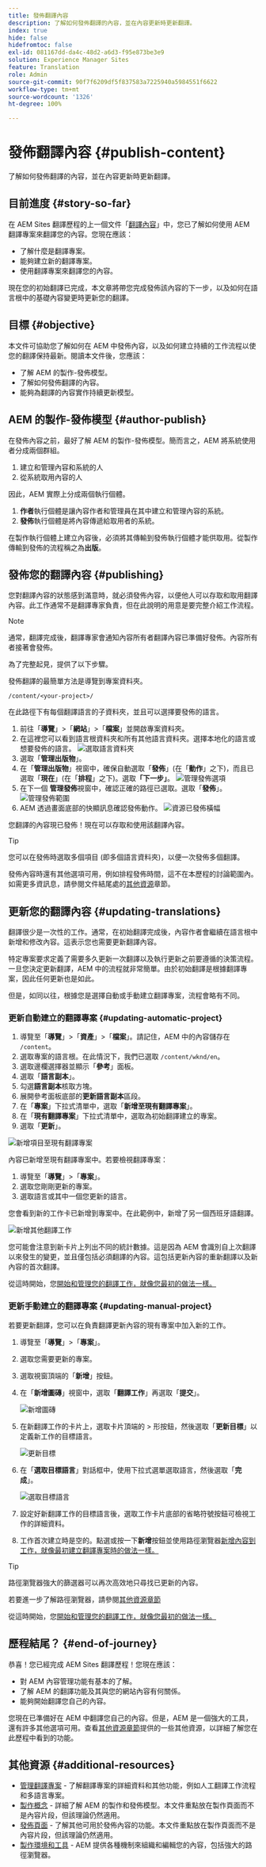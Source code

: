 ```yaml
---
title: 發佈翻譯內容
description: 了解如何發佈翻譯的內容，並在內容更新時更新翻譯。
index: true
hide: false
hidefromtoc: false
exl-id: 081167dd-da4c-48d2-a6d3-f95e873be3e9
solution: Experience Manager Sites
feature: Translation
role: Admin
source-git-commit: 90f7f6209df5f837583a7225940a5984551f6622
workflow-type: tm+mt
source-wordcount: '1326'
ht-degree: 100%

---
```


# 發佈翻譯內容 {#publish-content}

了解如何發佈翻譯的內容，並在內容更新時更新翻譯。

## 目前進度 {#story-so-far}

在 AEM Sites 翻譯歷程的上一個文件「[翻譯內容](configure-connector.md)」中，您已了解如何使用 AEM 翻譯專案來翻譯您的內容。您現在應該：

* 了解什麼是翻譯專案。
* 能夠建立新的翻譯專案。
* 使用翻譯專案來翻譯您的內容。

現在您的初始翻譯已完成，本文章將帶您完成發佈該內容的下一步，以及如何在語言根中的基礎內容變更時更新您的翻譯。

## 目標 {#objective}

本文件可協助您了解如何在 AEM 中發佈內容，以及如何建立持續的工作流程以使您的翻譯保持最新。閱讀本文件後，您應該：

* 了解 AEM 的製作-發佈模型。
* 了解如何發佈翻譯的內容。
* 能夠為翻譯的內容實作持續更新模型。

## AEM 的製作-發佈模型 {#author-publish}

在發佈內容之前，最好了解 AEM 的製作-發佈模型。簡而言之，AEM 將系統使用者分成兩個群組。

1. 建立和管理內容和系統的人
1. 從系統取用內容的人

因此，AEM 實際上分成兩個執行個體。

1. **作者**&#x200B;執行個體是讓內容作者和管理員在其中建立和管理內容的系統。
1. **發佈**&#x200B;執行個體是將內容傳遞給取用者的系統。

在製作執行個體上建立內容後，必須將其傳輸到發佈執行個體才能供取用。從製作傳輸到發佈的流程稱之為&#x200B;**出版**。

## 發佈您的翻譯內容 {#publishing}

您對翻譯內容的狀態感到滿意時，就必須發佈內容，以便他人可以存取和取用翻譯內容。此工作通常不是翻譯專家負責，但在此說明的用意是要完整介紹工作流程。

>[!NOTE]
>
>通常，翻譯完成後，翻譯專家會通知內容所有者翻譯內容已準備好發佈。內容所有者接著會發佈。
>
>為了完整起見，提供了以下步驟。

發佈翻譯的最簡單方法是導覽到專案資料夾。

```text
/content/<your-project>/
```

在此路徑下有每個翻譯語言的子資料夾，並且可以選擇要發佈的語言。

1. 前往「**導覽**」>「**網站**」>「**檔案**」並開啟專案資料夾。
1. 在這裡您可以看到語言根資料夾和所有其他語言資料夾。選擇本地化的語言或想要發佈的語言。
   ![選取語言資料夾](assets/select-language-folder.png)
1. 選取「**管理出版物**」。
1. 在「**管理出版物**」視窗中，確保自動選取「**發佈**」(在「**動作**」之下)，而且已選取「**現在**」(在「**排程**」之下)。選取&#x200B;**「下一步」**。
   ![管理發佈選項](assets/manage-publication-options.png)
1. 在下一個 **管理發佈**&#x200B;視窗中，確認正確的路徑已選取。選取「**發佈**」。
   ![管理發佈範圍](assets/manage-publication-scope.png)
1. AEM 透過畫面底部的快顯訊息確認發佈動作。
   ![資源已發佈橫幅](assets/resources-published-message.png)

您翻譯的內容現已發佈！現在可以存取和使用該翻譯內容。

>[!TIP]
>
>您可以在發佈時選取多個項目 (即多個語言資料夾)，以便一次發佈多個翻譯。

發佈內容時還有其他選項可用，例如排程發佈時間，這不在本歷程的討論範圍內。如需更多資訊息，請參閱文件結尾處的[其他資源](#additional-resources)章節。

## 更新您的翻譯內容 {#updating-translations}

翻譯很少是一次性的工作。通常，在初始翻譯完成後，內容作者會繼續在語言根中新增和修改內容。這表示您也需要更新翻譯內容。

特定專案要求定義了需要多久更新一次翻譯以及執行更新之前要遵循的決策流程。一旦您決定更新翻譯，AEM 中的流程就非常簡單。由於初始翻譯是根據翻譯專案，因此任何更新也是如此。

但是，如同以往，根據您是選擇自動或手動建立翻譯專案，流程會略有不同。

### 更新自動建立的翻譯專案 {#updating-automatic-project}

1. 導覽至「**導覽**」>「**資產**」>「**檔案**」。請記住，AEM 中的內容儲存在 `/content`。
1. 選取專案的語言根。在此情況下，我們已選取 `/content/wknd/en`。
1. 選取邊欄選擇器並顯示「**參考**」面板。
1. 選取「**語言副本**」。
1. 勾選&#x200B;**語言副本**&#x200B;核取方塊。
1. 展開參考面板底部的&#x200B;**更新語言副本**&#x200B;區段。
1. 在「**專案**」下拉式清單中，選取「**新增至現有翻譯專案**」。
1. 在「**現有翻譯專案**」下拉式清單中，選取為初始翻譯建立的專案。
1. 選取「**更新**」。

![新增項目至現有翻譯專案](assets/add-to-existing-project.png)

內容已新增至現有翻譯專案中。若要檢視翻譯專案：

1. 導覽至「**導覽**」>「**專案**」。
1. 選取您剛剛更新的專案。
1. 選取語言或其中一個您更新的語言。

您會看到新的工作卡已新增到專案中。在此範例中，新增了另一個西班牙語翻譯。

![新增其他翻譯工作](assets/additional-translation-job.png)

您可能會注意到新卡片上列出不同的統計數據。這是因為 AEM 會識別自上次翻譯以來發生的變更，並且僅包括必須翻譯的內容。這包括更新內容的重新翻譯以及新內容的首次翻譯。

從這時開始，您[開始和管理您的翻譯工作，就像您最初的做法一樣。](translate-content.md#using-translation-project)

### 更新手動建立的翻譯專案 {#updating-manual-project}

若要更新翻譯，您可以在負責翻譯更新內容的現有專案中加入新的工作。

1. 導覽至「**導覽**」>「**專案**」。
1. 選取您需要更新的專案。
1. 選取視窗頂端的「**新增**」按鈕。
1. 在「**新增圖磚**」視窗中，選取「**翻譯工作**」再選取「**提交**」。

   ![新增圖磚](assets/add-translation-job-tile.png)

1. 在新翻譯工作的卡片上，選取卡片頂端的 > 形按鈕，然後選取「**更新目標**」以定義新工作的目標語言。

   ![更新目標](assets/update-target.png)

1. 在「**選取目標語言**」對話框中，使用下拉式選單選取語言，然後選取「**完成**」。

   ![選取目標語言](assets/select-target-language.png)

1. 設定好新翻譯工作的目標語言後，選取工作卡片底部的省略符號按鈕可檢視工作的詳細資料。
1. 工作首次建立時是空的。點選或按一下&#x200B;**新增**&#x200B;按鈕並使用路徑瀏覽器[新增內容到工作，就像最初建立翻譯專案時的做法一樣。](translate-content.md##manually-creating)

>[!TIP]
>
>路徑瀏覽器強大的篩選器可以再次高效地只尋找已更新的內容。
>
>若要進一步了解路徑瀏覽器，請參閱[其他資源章節](#additional-resources)

從這時開始，您[開始和管理您的翻譯工作，就像您最初的做法一樣。](translate-content.md#using-translation-project)

## 歷程結尾？ {#end-of-journey}

恭喜！您已經完成 AEM Sites 翻譯歷程！您現在應該：

* 對 AEM 內容管理功能有基本的了解。
* 了解 AEM 的翻譯功能及其與您的網站內容有何關係。
* 能夠開始翻譯您自己的內容。

您現在已準備好在 AEM 中翻譯您自己的內容。但是，AEM 是一個強大的工具，還有許多其他選項可用。查看[其他資源章節](#additional-resources)提供的一些其他資源，以詳細了解您在此歷程中看到的功能。

## 其他資源 {#additional-resources}

* [管理翻譯專案](/help/sites-cloud/administering/translation/managing-projects.md) - 了解翻譯專案的詳細資料和其他功能，例如人工翻譯工作流程和多語言專案。
* [製作概念](/help/sites-cloud/authoring/author-publish.md) - 詳細了解 AEM 的製作和發佈模型。本文件重點放在製作頁面而不是內容片段，但該理論仍然適用。
* [發佈頁面](/help/sites-cloud/authoring/sites-console/publishing-pages.md) - 了解其他可用於發佈內容的功能。本文件重點放在製作頁面而不是內容片段，但該理論仍然適用。
* [製作環境和工具](/help/sites-cloud/authoring/path-selection.md#path-selection) - AEM 提供各種機制來組織和編輯您的內容，包括強大的路徑瀏覽器。
